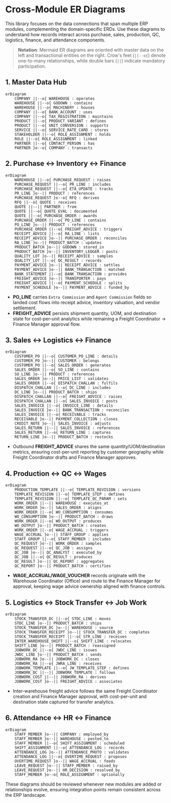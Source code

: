 # Cross-Module ER Diagrams

This library focuses on the data connections that span multiple ERP modules, complementing the domain-specific ERDs. Use these diagrams to understand how records interact across purchase, sales, production, QC, logistics, finance, and attendance components.

> **Notation**: Mermaid ER diagrams are oriented with master data on the left and transactional entities on the right. Crow's feet (`||--o{`) denote one-to-many relationships, while double bars (`||`) indicate mandatory participation.

## 1. Master Data Hub

```mermaid
erDiagram
    COMPANY ||--o{ WAREHOUSE : operates
    WAREHOUSE ||--o{ GODOWN : contains
    WAREHOUSE ||--o{ MACHINERY : houses
    COMPANY ||--o{ BANK_ACCOUNT : uses
    COMPANY ||--o{ TAX_REGISTRATION : maintains
    PRODUCT ||--o{ PRODUCT_VARIANT : defines
    PRODUCT ||--o{ UNIT_CONVERSION : supports
    SERVICE ||--o{ SERVICE_RATE_CARD : stores
    STAKEHOLDER ||--o{ ROLE_ASSIGNMENT : holds
    ROLE ||--o{ ROLE_ASSIGNMENT : linked
    PARTNER ||--o{ CONTACT_PERSON : has
    PARTNER }o--o{ COMPANY : transacts
```

## 2. Purchase ↔ Inventory ↔ Finance

```mermaid
erDiagram
    WAREHOUSE ||--o{ PURCHASE_REQUEST : raises
    PURCHASE_REQUEST ||--o{ PR_LINE : includes
    PURCHASE_REQUEST ||--o{ ETA_UPDATE : tracks
    PR_LINE }o--|| PRODUCT : references
    PURCHASE_REQUEST }o--o{ RFQ : derives
    RFQ ||--o{ QUOTE : receives
    QUOTE ||--|| PARTNER : from
    QUOTE ||--o{ QUOTE_EVAL : documented
    QUOTE ||--o{ PURCHASE_ORDER : awards
    PURCHASE_ORDER ||--o{ PO_LINE : contains
    PO_LINE }o--|| PRODUCT : references
    PURCHASE_ORDER ||--o{ FREIGHT_ADVICE : triggers
    RECEIPT_ADVICE ||--o{ RA_LINE : lists
    RECEIPT_ADVICE }o--|| PURCHASE_ORDER : reconciles
    RA_LINE }o--|| PRODUCT_BATCH : updates
    PRODUCT_BATCH }o--|| GODOWN : stored_in
    PRODUCT_BATCH }o--|| INVENTORY_LEDGER : posts
    QUALITY_LOT }o--|| RECEIPT_ADVICE : samples
    QUALITY_LOT ||--o{ QC_RESULT : records
    PAYMENT_ADVICE }o--|| RECEIPT_ADVICE : settles
    PAYMENT_ADVICE }o--|| BANK_TRANSACTION : matched
    BANK_STATEMENT ||--o{ BANK_TRANSACTION : provides
    FREIGHT_ADVICE }o--|| TRANSPORTER : pays
    FREIGHT_ADVICE ||--o{ PAYMENT_SCHEDULE : splits
    PAYMENT_SCHEDULE }o--|| PAYMENT_ADVICE : funded_by
```

- **PO_LINE** carries `Extra Commission` and `Agent Commission` fields so landed cost flows into receipt advice, inventory valuation, and vendor settlement.
- **FREIGHT_ADVICE** persists shipment quantity, UOM, and destination state for cost-per-unit analytics while remaining a Freight Coordinator → Finance Manager approval flow.

## 3. Sales ↔ Logistics ↔ Finance

```mermaid
erDiagram
    CUSTOMER_PO ||--o{ CUSTOMER_PO_LINE : details
    CUSTOMER_PO }o--|| CUSTOMER : belongs
    CUSTOMER_PO ||--o{ SALES_ORDER : generates
    SALES_ORDER ||--o{ SO_LINE : contains
    SO_LINE }o--|| PRODUCT : references
    SALES_ORDER }o--|| PRICE_LIST : validates
    SALES_ORDER ||--o{ DISPATCH_CHALLAN : fulfils
    DISPATCH_CHALLAN ||--o{ DC_LINE : includes
    DC_LINE }o--|| PRODUCT_BATCH : ships
    DISPATCH_CHALLAN ||--o{ FREIGHT_ADVICE : raises
    DISPATCH_CHALLAN ||--o{ SALES_INVOICE : posts
    SALES_INVOICE ||--o{ INVOICE_LINE : details
    SALES_INVOICE }o--|| BANK_TRANSACTION : reconciles
    SALES_INVOICE ||--o{ RECEIVABLE : tracks
    RECEIVABLE }o--|| PAYMENT_COLLECTION : closes
    CREDIT_NOTE }o--|| SALES_INVOICE : adjusts
    SALES_RETURN ||--|| SALES_INVOICE : references
    SALES_RETURN ||--o{ RETURN_LINE : captures
    RETURN_LINE }o--|| PRODUCT_BATCH : restocks
```

- Outbound **FREIGHT_ADVICE** shares the same quantity/UOM/destination metrics, ensuring cost-per-unit reporting by customer geography while Freight Coordinator drafts and Finance Manager approves.

## 4. Production ↔ QC ↔ Wages

```mermaid
erDiagram
    PRODUCTION_TEMPLATE ||--o{ TEMPLATE_REVISION : versions
    TEMPLATE_REVISION ||--o{ TEMPLATE_STEP : defines
    TEMPLATE_REVISION ||--o{ TEMPLATE_QC_PARAM : sets
    WORK_ORDER ||--|| WAREHOUSE : executes_at
    WORK_ORDER }o--|| SALES_ORDER : aligns
    WORK_ORDER ||--o{ WO_CONSUMPTION : consumes
    WO_CONSUMPTION }o--|| PRODUCT_BATCH : draws
    WORK_ORDER ||--o{ WO_OUTPUT : produces
    WO_OUTPUT }o--|| PRODUCT_BATCH : creates
    WORK_ORDER ||--o{ WAGE_ACCRUAL : triggers
    WAGE_ACCRUAL }o--|| STAFF_GROUP : applies
    STAFF_GROUP ||--o{ STAFF_MEMBER : includes
    QC_REQUEST }o--|| WORK_ORDER : samples
    QC_REQUEST ||--o{ QC_JOB : assigns
    QC_JOB }o--|| QC_ANALYST : executed_by
    QC_JOB ||--o{ QC_RESULT : produces
    QC_RESULT }o--|| QC_REPORT : aggregates
    QC_REPORT }o--|| PRODUCT_BATCH : certifies
```

- **WAGE_ACCRUAL/WAGE_VOUCHER** records originate with the Warehouse Coordinator (Office) and route to the Finance Manager for approval, keeping wage advice ownership aligned with finance controls.

## 5. Logistics ↔ Stock Transfer ↔ Job Work

```mermaid
erDiagram
    STOCK_TRANSFER_DC ||--o{ STDC_LINE : moves
    STDC_LINE }o--|| PRODUCT_BATCH : ships
    STOCK_TRANSFER_DC }o--|| WAREHOUSE : source
    STOCK_TRANSFER_RECEIPT }o--|| STOCK_TRANSFER_DC : completes
    STOCK_TRANSFER_RECEIPT ||--o{ STR_LINE : receives
    INTER_WAREHOUSE_SHIFT ||--o{ SHIFT_LINE : relocates
    SHIFT_LINE }o--|| PRODUCT_BATCH : reassigned
    JOBWORK_DC ||--o{ JWDC_LINE : issues
    JWDC_LINE }o--|| PRODUCT_BATCH : sends
    JOBWORK_RA }o--|| JOBWORK_DC : closes
    JOBWORK_RA ||--o{ JWRA_LINE : receives
    JOBWORK_TEMPLATE ||--o{ JW_TEMPLATE_STEP : defines
    JOBWORK_DC ||--|| JOBWORK_TEMPLATE : follows
    JOBWORK_COST ||--|| JOBWORK_RA : derives
    JOBWORK_COST }o--|| FREIGHT_ADVICE : associates
```

- Inter-warehouse freight advice follows the same Freight Coordinator creation and Finance Manager approval, with cost-per-unit and destination state captured for transfer analytics.

## 6. Attendance ↔ HR ↔ Finance

```mermaid
erDiagram
    STAFF_MEMBER }o--|| COMPANY : employed_by
    STAFF_MEMBER }o--|| WAREHOUSE : posted_to
    STAFF_MEMBER ||--o{ SHIFT_ASSIGNMENT : scheduled
    SHIFT_ASSIGNMENT ||--o{ ATTENDANCE_LOG : records
    ATTENDANCE_LOG }o--|| ATTENDANCE_PHOTO : validates
    ATTENDANCE_LOG ||--o{ OVERTIME_REQUEST : proposes
    OVERTIME_REQUEST }o--|| WAGE_ACCRUAL : feeds
    LEAVE_REQUEST }o--|| STAFF_MEMBER : raised_by
    LEAVE_REQUEST }o--|| HR_DECISION : resolved_by
    STAFF_MEMBER }o--o{ ROLE_ASSIGNMENT : optionally
```

These diagrams should be reviewed whenever new modules are added or relationships evolve, ensuring integration points remain consistent across the ERP landscape.
